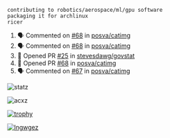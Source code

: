 ```
contributing to robotics/aerospace/ml/gpu software
packaging it for archlinux
ricer
```

<!--START_SECTION:activity-->
1. 🗣 Commented on [#68](https://github.com/posva/catimg/issues/68) in [posva/catimg](https://github.com/posva/catimg)
2. 🗣 Commented on [#68](https://github.com/posva/catimg/issues/68) in [posva/catimg](https://github.com/posva/catimg)
3. 💪 Opened PR [#25](https://github.com/stevesdawg/govstat/pull/25) in [stevesdawg/govstat](https://github.com/stevesdawg/govstat)
4. 💪 Opened PR [#68](https://github.com/posva/catimg/pull/68) in [posva/catimg](https://github.com/posva/catimg)
5. 🗣 Commented on [#67](https://github.com/posva/catimg/issues/67) in [posva/catimg](https://github.com/posva/catimg)
<!--END_SECTION:activity-->


![statz](https://github-readme-stats.vercel.app/api?username=acxz&include_all_commits=true&show_icons=true)

<p><img align="center" src="https://github-readme-streak-stats.herokuapp.com/?user=acxz&" alt="acxz" /></p>

[![trophy](https://github-profile-trophy.vercel.app/?username=acxz)](https://github.com/ryo-ma/github-profile-trophy)

[![lngwgez](https://github-readme-stats.vercel.app/api/top-langs/?username=acxz&layout=compact)](https://github.com/acxz/github-readme-stats)
